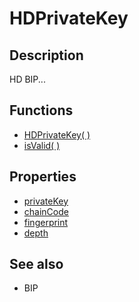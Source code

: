 # HDPrivateKey

## Description

HD BIP...

## Functions

- [HDPrivateKey( )](PrivateKey.md)
- [isValid( )](isValid.md)

## Properties

- [privateKey](privateKey.md)
- [chainCode](chainCode.md)
- [fingerprint](fingerprint.md)
- [depth](depth.md)

## See also

- BIP